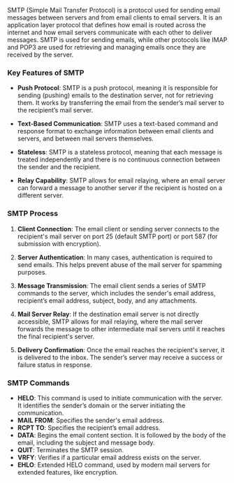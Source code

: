 SMTP (Simple Mail Transfer Protocol) is a protocol used for sending email messages between servers and from email clients to email servers. It is an application layer protocol that defines how email is routed across the internet and how email servers communicate with each other to deliver messages. SMTP is used for sending emails, while other protocols like IMAP and POP3 are used for retrieving and managing emails once they are received by the server.

### Key Features of SMTP

- **Push Protocol**: SMTP is a push protocol, meaning it is responsible for sending (pushing) emails to the destination server, not for retrieving them. It works by transferring the email from the sender’s mail server to the recipient’s mail server.

- **Text-Based Communication**: SMTP uses a text-based command and response format to exchange information between email clients and servers, and between mail servers themselves.

- **Stateless**: SMTP is a stateless protocol, meaning that each message is treated independently and there is no continuous connection between the sender and the recipient.

- **Relay Capability**: SMTP allows for email relaying, where an email server can forward a message to another server if the recipient is hosted on a different server.

### SMTP Process

1. **Client Connection**: The email client or sending server connects to the recipient's mail server on port 25 (default SMTP port) or port 587 (for submission with encryption).

2. **Server Authentication**: In many cases, authentication is required to send emails. This helps prevent abuse of the mail server for spamming purposes.

3. **Message Transmission**: The email client sends a series of SMTP commands to the server, which includes the sender's email address, recipient’s email address, subject, body, and any attachments.

4. **Mail Server Relay**: If the destination email server is not directly accessible, SMTP allows for mail relaying, where the mail server forwards the message to other intermediate mail servers until it reaches the final recipient's server.

5. **Delivery Confirmation**: Once the email reaches the recipient's server, it is delivered to the inbox. The sender’s server may receive a success or failure status in response.

### SMTP Commands

- **HELO**: This command is used to initiate communication with the server. It identifies the sender’s domain or the server initiating the communication.
- **MAIL FROM**: Specifies the sender's email address.
- **RCPT TO**: Specifies the recipient’s email address.
- **DATA**: Begins the email content section. It is followed by the body of the email, including the subject and message body.
- **QUIT**: Terminates the SMTP session.
- **VRFY**: Verifies if a particular email address exists on the server.
- **EHLO**: Extended HELO command, used by modern mail servers for extended features, like encryption.